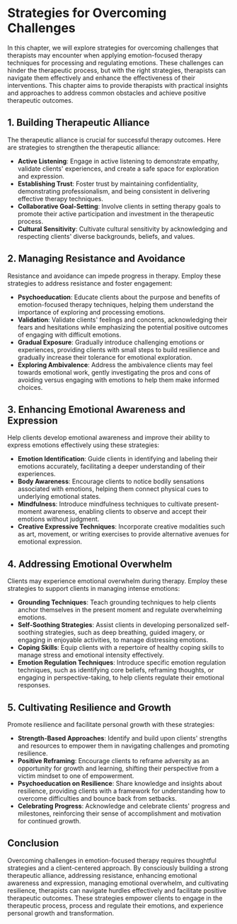 Strategies for Overcoming Challenges
=============================================

In this chapter, we will explore strategies for overcoming challenges that therapists may encounter when applying emotion-focused therapy techniques for processing and regulating emotions. These challenges can hinder the therapeutic process, but with the right strategies, therapists can navigate them effectively and enhance the effectiveness of their interventions. This chapter aims to provide therapists with practical insights and approaches to address common obstacles and achieve positive therapeutic outcomes.

**1. Building Therapeutic Alliance**
------------------------------------

The therapeutic alliance is crucial for successful therapy outcomes. Here are strategies to strengthen the therapeutic alliance:

* **Active Listening**: Engage in active listening to demonstrate empathy, validate clients' experiences, and create a safe space for exploration and expression.
* **Establishing Trust**: Foster trust by maintaining confidentiality, demonstrating professionalism, and being consistent in delivering effective therapy techniques.
* **Collaborative Goal-Setting**: Involve clients in setting therapy goals to promote their active participation and investment in the therapeutic process.
* **Cultural Sensitivity**: Cultivate cultural sensitivity by acknowledging and respecting clients' diverse backgrounds, beliefs, and values.

**2. Managing Resistance and Avoidance**
----------------------------------------

Resistance and avoidance can impede progress in therapy. Employ these strategies to address resistance and foster engagement:

* **Psychoeducation**: Educate clients about the purpose and benefits of emotion-focused therapy techniques, helping them understand the importance of exploring and processing emotions.
* **Validation**: Validate clients' feelings and concerns, acknowledging their fears and hesitations while emphasizing the potential positive outcomes of engaging with difficult emotions.
* **Gradual Exposure**: Gradually introduce challenging emotions or experiences, providing clients with small steps to build resilience and gradually increase their tolerance for emotional exploration.
* **Exploring Ambivalence**: Address the ambivalence clients may feel towards emotional work, gently investigating the pros and cons of avoiding versus engaging with emotions to help them make informed choices.

**3. Enhancing Emotional Awareness and Expression**
---------------------------------------------------

Help clients develop emotional awareness and improve their ability to express emotions effectively using these strategies:

* **Emotion Identification**: Guide clients in identifying and labeling their emotions accurately, facilitating a deeper understanding of their experiences.
* **Body Awareness**: Encourage clients to notice bodily sensations associated with emotions, helping them connect physical cues to underlying emotional states.
* **Mindfulness**: Introduce mindfulness techniques to cultivate present-moment awareness, enabling clients to observe and accept their emotions without judgment.
* **Creative Expressive Techniques**: Incorporate creative modalities such as art, movement, or writing exercises to provide alternative avenues for emotional expression.

**4. Addressing Emotional Overwhelm**
-------------------------------------

Clients may experience emotional overwhelm during therapy. Employ these strategies to support clients in managing intense emotions:

* **Grounding Techniques**: Teach grounding techniques to help clients anchor themselves in the present moment and regulate overwhelming emotions.
* **Self-Soothing Strategies**: Assist clients in developing personalized self-soothing strategies, such as deep breathing, guided imagery, or engaging in enjoyable activities, to manage distressing emotions.
* **Coping Skills**: Equip clients with a repertoire of healthy coping skills to manage stress and emotional intensity effectively.
* **Emotion Regulation Techniques**: Introduce specific emotion regulation techniques, such as identifying core beliefs, reframing thoughts, or engaging in perspective-taking, to help clients regulate their emotional responses.

**5. Cultivating Resilience and Growth**
----------------------------------------

Promote resilience and facilitate personal growth with these strategies:

* **Strength-Based Approaches**: Identify and build upon clients' strengths and resources to empower them in navigating challenges and promoting resilience.
* **Positive Reframing**: Encourage clients to reframe adversity as an opportunity for growth and learning, shifting their perspective from a victim mindset to one of empowerment.
* **Psychoeducation on Resilience**: Share knowledge and insights about resilience, providing clients with a framework for understanding how to overcome difficulties and bounce back from setbacks.
* **Celebrating Progress**: Acknowledge and celebrate clients' progress and milestones, reinforcing their sense of accomplishment and motivation for continued growth.

**Conclusion**
--------------

Overcoming challenges in emotion-focused therapy requires thoughtful strategies and a client-centered approach. By consciously building a strong therapeutic alliance, addressing resistance, enhancing emotional awareness and expression, managing emotional overwhelm, and cultivating resilience, therapists can navigate hurdles effectively and facilitate positive therapeutic outcomes. These strategies empower clients to engage in the therapeutic process, process and regulate their emotions, and experience personal growth and transformation.
